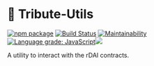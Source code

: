 # 🏺 Tribute-Utils

[![npm package](https://img.shields.io/npm/v/tribute-utils)](https://www.npmjs.com/package/tribute-utils)
[![Build Status](https://travis-ci.org/Send-Tribute/tribute-utils.svg?branch=master)](https://travis-ci.org/Send-Tribute/tribute-utils)
[![Maintainability](https://api.codeclimate.com/v1/badges/7cc0d71f7bd6e6b9c1ed/maintainability)](https://codeclimate.com/github/Send-Tribute/tribute-utils/maintainability)
[![Language grade: JavaScript](https://img.shields.io/lgtm/grade/javascript/g/Send-Tribute/tribute-utils.svg?logo=lgtm&logoWidth=18)](https://lgtm.com/projects/g/Send-Tribute/tribute-utils/context:javascript)![](https://img.shields.io/github/license/send-tribute/tribute-utils)

A utility to interact with the rDAI contracts.
